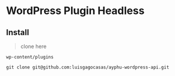 # WordPress Plugin Headless

## Install

> clone here

```
wp-content/plugins
```

```
git clone git@github.com:luisgagocasas/ayphu-wordpress-api.git
```

